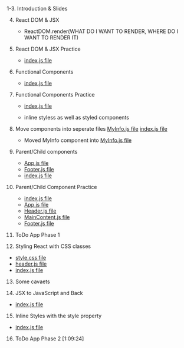 1-3. Introduction & Slides

4. React DOM & JSX

   - ReactDOM.render(WHAT DO I WANT TO RENDER, WHERE DO I WANT TO RENDER IT)

5. React DOM & JSX Practice

   - [index.js file](./src/index.js)

6. Functional Components

   - [index.js file](./src/index.js)

7. Functional Components Practice

   - [index.js file](./src/index.js)

   - inline styless as well as styled components

8. Move components into seperate files
   [MyInfo.js file](./src/components/MyInfo.js)
   [index.js file](./src/index.js)

   - Moved MyInfo component into [MyInfo.js file](./src/components/MyInfo.js)

9. Parent/Child components

   - [App.js file](./App.js)
   - [Footer.js file](./Footer.js)
   - [index.js file](./src/index.js)

10. Parent/Child Component Practice

    - [index.js file](./src/index.js)
    - [App.js file](./App.js)
    - [Header.js file](./src/components/Header.js)
    - [MainContent.js file](./src/components/MainContent.js)
    - [Footer.js file](./src/components/Footer.js)

11. ToDo App Phase 1

12. Styling React with CSS classes

- [style.css file](./style.css)
- [header.js file](./src/components/Header.js)
- [index.js file](./src/index.js)

13. Some cavaets

14. JSX to JavaScript and Back

- [index.js file](./src/index.js)

15. Inline Styles with the style property

- [index.js file](./src/index.js)

16. ToDo App Phase 2 [1:09:24]
